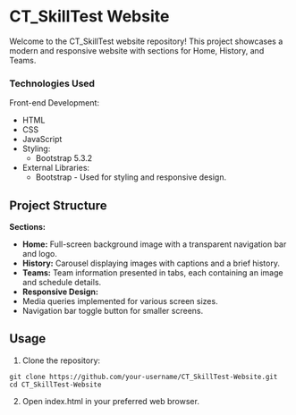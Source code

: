 # CT_SkillTest Website

Welcome to the CT_SkillTest website repository! This project showcases a modern and responsive website with sections for Home, History, and Teams.

### Technologies Used
Front-end Development:
- HTML
- CSS
- JavaScript
- Styling:
   - Bootstrap 5.3.2
- External Libraries:
   - Bootstrap - Used for styling and responsive design.
  
## Project Structure
**Sections:**

 - **Home:** Full-screen background image with a transparent navigation bar and logo.
 - **History:** Carousel displaying images with captions and a brief history.
 - **Teams:** Team information presented in tabs, each containing an image and schedule details.
 - **Responsive Design:**
 - Media queries implemented for various screen sizes.
 - Navigation bar toggle button for smaller screens.

## Usage

1. Clone the repository:

```
git clone https://github.com/your-username/CT_SkillTest-Website.git 
cd CT_SkillTest-Website
```

2. Open index.html in your preferred web browser.

